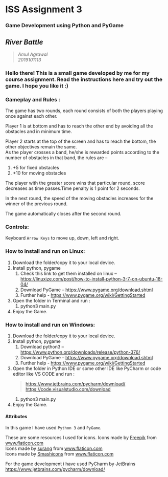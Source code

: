 # ISS Assignment 3 
### Game Development using Python and PyGame 
## _**River Battle**_
> _Amul Agrawal  
> 2019101113_

### Hello there! This is a small game developed by me for my course assignment. Read the instructions here and try out the game. I hope you like it :)  


### Gameplay and Rules :  

The game has two rounds, each round consists of both the players playing once against each other. 

Player 1 is at bottom and has to reach the other end by avoiding all the obstacles and in minimum time.  

Player 2 starts at the top of the screen and has to reach the bottom, the other objectives remain the same.  
As the player crosses a band, he/she is rewarded points according to the number of obstacles in that band, the rules are –   
1. +5 for fixed obstacles  
1. +10 for moving obstacles  

The player with the greater score wins that particular round, score decreases as time passes.Time penalty is 1 point for 2 seconds. 

In the next round, the speed of the moving obstacles increases for the winner of the previous round.  
 
The game automatically closes after the second round.   

### Controls: 

Keyboard `Arrow Keys` to move up, down, left and right.  

### How to install and run on Linux: 

1. Download the folder/copy it to your local device. 
1. Install python, pygame 
	1. Check this link to get them installed on linux – https://linuxize.com/post/how-to-install-python-3-7-on-ubuntu-18-04/ 
	1. Download PyGame – https://www.pygame.org/download.shtml 
	1. Further help - https://www.pygame.org/wiki/GettingStarted
1. Open the folder in Terminal and run : 
	1. python3 main.py 
1. Enjoy the Game.  

### How to install and run on Windows: 

1. Download the folder/copy it to your local device. 
1. Install python, pygame 
	1. Download python3  – https://www.python.org/downloads/release/python-376/
	1. Download PyGame – https://www.pygame.org/download.shtml 
	1. Further help - https://www.pygame.org/wiki/GettingStarted
1. Open the folder in Python IDE or some other IDE like PyCharm or code editor like VS CODE and run : 
	>https://www.jetbrains.com/pycharm/download/  
	>https://code.visualstudio.com/download
	1. python3 main.py 
1. Enjoy the Game. 


#### Attributes
In this game I have used `Python 3` and `PyGame`.

These are some resources I used for icons.
Icons made by <a href="https://www.flaticon.com/authors/freepik" title="Freepik">Freepik</a> from <a
        href="https://www.flaticon.com/" title="Flaticon"> www.flaticon.com</a>  
Icons made by <a href="https://www.flaticon.com/authors/surang" title="surang">surang</a> from <a
        href="https://www.flaticon.com/" title="Flaticon"> www.flaticon.com</a>  
Icons made by <a href="https://www.flaticon.com/authors/smashicons" title="Smashicons">Smashicons</a> from <a
        href="https://www.flaticon.com/" title="Flaticon"> www.flaticon.com</a>  

For the game development i have used PyCharm by JetBrains https://www.jetbrains.com/pycharm/download/

